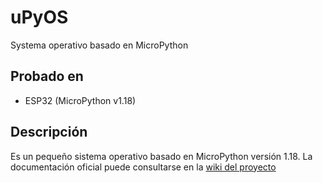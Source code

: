 # uPyOS
Systema operativo basado en MicroPython

## Probado en
- ESP32 (MicroPython v1.18)

## Descripción

Es un pequeño sistema operativo basado en MicroPython versión 1.18. La documentación oficial puede consultarse en la [wiki del proyecto]([../wiki](https://github.com/alekay2200/uPyOS/wiki))
